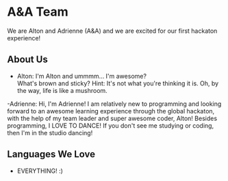 
# A&A Team

We are Alton and Adrienne (A&A) and we are excited for our first hackaton experience! 


## About Us 

- Alton: I'm Alton and ummmm... I'm awesome?  
What's brown and sticky? Hint: It's not what you're thinking it is. 
Oh, by the way, life is like a mushroom. 


-Adrienne: Hi, I'm Adrienne! I am relatively new to programming and looking forward to an awesome learning experience through the global hackaton, with the help of my team leader and super awesome coder, Alton! Besides programming, I LOVE TO DANCE! If you don't see me studying or coding, then I'm in the studio dancing! 



## Languages We Love 

- EVERYTHING! :) 
